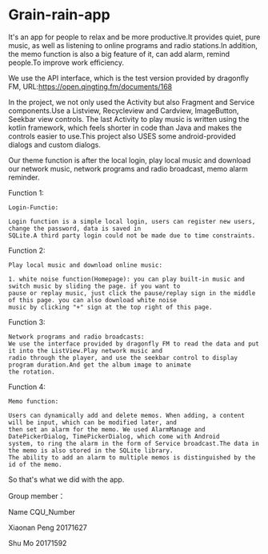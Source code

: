 # Grain-rain-app
It's an app for people to relax and be more productive.It provides quiet, pure music, as well as listening to 
online programs and radio stations.In addition, the memo function is also a big feature of it, can add alarm, 
remind people.To improve work efficiency.

We use the API interface, which is the test version provided by dragonfly FM, 
URL:https://open.qingting.fm/documents/168

In the project, we not only used the Activity but also Fragment and Service components.Use a Listview, Recycleview 
and Cardview, ImageButton, Seekbar view controls. The last Activity to play music is written using the kotlin 
framework, which feels shorter in code than Java and makes the controls easier to use.This project also USES some 
android-provided dialogs and custom dialogs.

Our theme function is after the local login, play local music and download our network music, network programs and 
radio broadcast, memo alarm reminder.

Function 1:

    Login-Functio:
    
    Login function is a simple local login, users can register new users, change the password, data is saved in 
    SQLite.A third party login could not be made due to time constraints.
  
Function 2:

    Play local music and download online music:
    
    1. white noise function(Homepage): you can play built-in music and switch music by sliding the page. if you want to 
    pause or replay music, just click the pause/replay sign in the middle of this page. you can also download white noise 
    music by clicking "+" sign at the top right of this page.
    
Function 3:

    Network programs and radio broadcasts:
    We use the interface provided by dragonfly FM to read the data and put it into the ListView.Play network music and 
    radio through the player, and use the seekbar control to display program duration.And get the album image to animate 
    the rotation.
    
Function 4:

    Memo function:
    
    Users can dynamically add and delete memos. When adding, a content will be input, which can be modified later, and 
    then set an alarm for the memo. We used AlarmManage and DatePickerDialog, TimePickerDialog, which come with Android 
    system, to ring the alarm in the form of Service broadcast.The data in the memo is also stored in the SQLite library.
    The ability to add an alarm to multiple memos is distinguished by the id of the memo.
    
So that's what we did with the app.

Group member：

 Name           CQU_Number
 
 Xiaonan Peng    20171627
 
 Shu Mo          20171592

    
